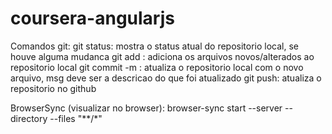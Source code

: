 # coursera-angularjs

Comandos git:
git status: mostra o status atual do repositorio local, se houve alguma mudanca
git add <file>: adiciona os arquivos novos/alterados ao repositorio local
git commit -m <msg>: atualiza o repositorio local com o novo arquivo, msg deve ser a descricao do que foi atualizado
git push: atualiza o repositorio no github

BrowserSync (visualizar no browser):
browser-sync start --server --directory --files "**/*"
